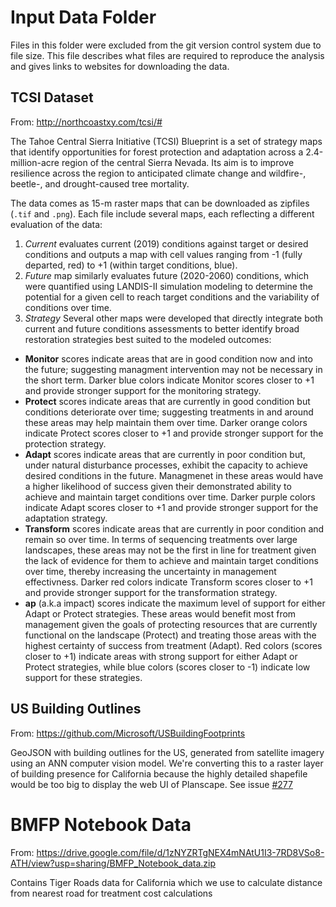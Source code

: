 # Input Data Folder

Files in this folder were excluded from the git version control system due to file size. This file describes what files are required to reproduce the analysis and gives links to websites for downloading the data.

## TCSI Dataset

From: <http://northcoastxy.com/tcsi/#>

The Tahoe Central Sierra Initiative (TCSI) Blueprint is a set of strategy maps that identify opportunities for forest protection and adaptation across a 2.4-million-acre region of the central Sierra Nevada. Its aim is to improve resilience across the region to anticipated climate change and wildfire-, beetle-, and drought-caused tree mortality.

The data comes as 15-m raster maps that can be downloaded as zipfiles (`.tif` and `.png`). Each file include several maps, each reflecting a different evaluation of the data:

1.  *Current* evaluates current (2019) conditions against target or desired conditions and outputs a map with cell values ranging from -1 (fully departed, red) to +1 (within target conditions, blue).
2.  *Future* map similarly evaluates future (2020-2060) conditions, which were quantified using LANDIS-II simulation modeling to determine the potential for a given cell to reach target conditions and the variability of conditions over time.
3.  *Strategy* Several other maps were developed that directly integrate both current and future conditions assessments to better identify broad restoration strategies best suited to the modeled outcomes:

-   **Monitor** scores indicate areas that are in good condition now and into the future; suggesting managment intervention may not be necessary in the short term. Darker blue colors indicate Monitor scores closer to +1 and provide stronger support for the monitoring strategy.
-   **Protect** scores indicate areas that are currently in good condition but conditions deteriorate over time; suggesting treatments in and around these areas may help maintain them over time. Darker orange colors indicate Protect scores closer to +1 and provide stronger support for the protection strategy.
-   **Adapt** scores indicate areas that are currently in poor condition but, under natural disturbance processes, exhibit the capacity to achieve desired conditions in the future. Managmenet in these areas would have a higher likelihood of success given their demonstrated ability to achieve and maintain target conditions over time. Darker purple colors indicate Adapt scores closer to +1 and provide stronger support for the adaptation strategy.
-   **Transform** scores indicate areas that are currently in poor condition and remain so over time. In terms of sequencing treatments over large landscapes, these areas may not be the first in line for treatment given the lack of evidence for them to achieve and maintain target conditions over time, thereby increasing the uncertainty in management effectivness. Darker red colors indicate Transform scores closer to +1 and provide stronger support for the transformation strategy.
-   **ap** (a.k.a impact) scores indicate the maximum level of support for either Adapt or Protect strategies. These areas would benefit most from management given the goals of protecting resources that are currently functional on the landscape (Protect) and treating those areas with the highest certainty of success from treatment (Adapt). Red colors (scores closer to +1) indicate areas with strong support for either Adapt or Protect strategies, while blue colors (scores closer to -1) indicate low support for these strategies.


## US Building Outlines

From: <https://github.com/Microsoft/USBuildingFootprints>

GeoJSON with building outlines for the US, generated from satellite imagery
using an ANN computer vision model. We're converting this to a raster layer
of building presence for California because the highly detailed shapefile would
be too big to display the web UI of Planscape. See issue
[#277](https://github.com/OurPlanscape/Planscape/issues/277)


# BMFP Notebook Data

From: <https://drive.google.com/file/d/1zNYZRTgNEX4mNAtU1I3-7RD8VSo8-ATH/view?usp=sharing/BMFP_Notebook_data.zip>

Contains Tiger Roads data for California which we use to calculate distance
from nearest road for treatment cost calculations